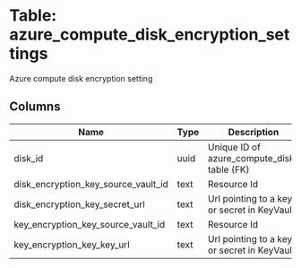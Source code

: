 
# Table: azure_compute_disk_encryption_settings
Azure compute disk encryption setting
## Columns
| Name        | Type           | Description  |
| ------------- | ------------- | -----  |
|disk_id|uuid|Unique ID of azure_compute_disks table (FK)|
|disk_encryption_key_source_vault_id|text|Resource Id|
|disk_encryption_key_secret_url|text|Url pointing to a key or secret in KeyVault|
|key_encryption_key_source_vault_id|text|Resource Id|
|key_encryption_key_key_url|text|Url pointing to a key or secret in KeyVault|
